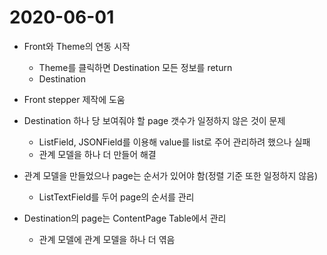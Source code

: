 # 2020-06-01

- Front와 Theme의 연동 시작
  - Theme를 클릭하면 Destination 모든 정보를 return
  - Destination 
- Front stepper 제작에 도움



- Destination 하나 당 보여줘야 할 page 갯수가 일정하지 않은 것이 문제

  - ListField, JSONField를 이용해 value를 list로 주어 관리하려 했으나 실패
  - 관계 모델을 하나 더 만들어 해결

  

- 관계 모델을 만들었으나 page는 순서가 있어야 함(정렬 기준 또한 일정하지 않음)

  - ListTextField를 두어 page의 순서를 관리

  

- Destination의 page는 ContentPage Table에서 관리

  - 관계 모델에 관계 모델을 하나 더 엮음